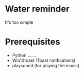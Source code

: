 # Water reminder
It's too simple
# Prerequisites
- Python........
- Win10toast (Toast notifications)
- playsound (for playing the music)

